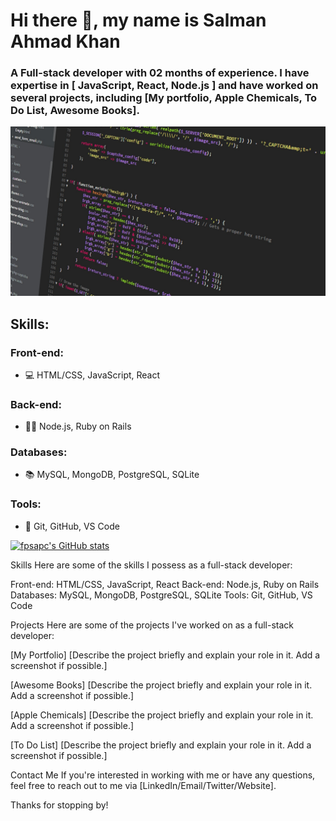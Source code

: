 # Hi there 👋, my name is Salman Ahmad Khan
### A Full-stack developer with 02 months of experience. I have expertise in [ JavaScript, React, Node.js ] and have worked on several projects, including [My portfolio, Apple Chemicals, To Do List, Awesome Books].
![I am a Full Stack Developer](https://github.com/fpsapc/fpsapc/blob/main/pexels-pixabay-270348.jpg)

## Skills:
### Front-end:
- 💻 HTML/CSS, JavaScript, React 

### Back-end: 
- 👩‍💻 Node.js, Ruby on Rails 

### Databases:
- 📚 MySQL, MongoDB, PostgreSQL, SQLite 

### Tools:
- 🔨 Git, GitHub, VS Code

[![fpsapc's GitHub stats](https://github-readme-stats.vercel.app/api?username=fpsapc)](https://github.com/fpsapc/github-readme-stats)

Skills
Here are some of the skills I possess as a full-stack developer:

Front-end: HTML/CSS, JavaScript, React
Back-end: Node.js, Ruby on Rails
Databases: MySQL, MongoDB, PostgreSQL, SQLite
Tools: Git, GitHub, VS Code

Projects
Here are some of the projects I've worked on as a full-stack developer:

[My Portfolio]
[Describe the project briefly and explain your role in it. Add a screenshot if possible.]

[Awesome Books]
[Describe the project briefly and explain your role in it. Add a screenshot if possible.]

[Apple Chemicals]
[Describe the project briefly and explain your role in it. Add a screenshot if possible.]

[To Do List]
[Describe the project briefly and explain your role in it. Add a screenshot if possible.]

Contact Me
If you're interested in working with me or have any questions, feel free to reach out to me via [LinkedIn/Email/Twitter/Website].

Thanks for stopping by!
